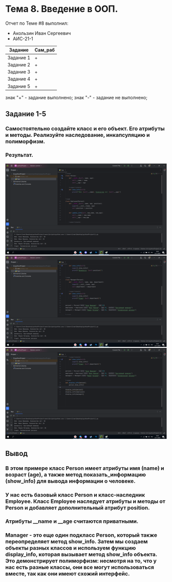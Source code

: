 # Тема 8. Введение в ООП.
Отчет по Теме #8 выполнил:
- Акользин Иван Сергеевич
- АИС-21-1

| Задание | Сам_раб | 
| ------ | ------ | 
| Задание 1 | + |
| Задание 2 | + |
| Задание 3 | + |
| Задание 4 | + |
| Задание 5 | + |

знак "+" - задание выполнено; знак "-" - задание не выполнено;

## Задание 1-5
### Самостоятельно создайте класс и его объект. Его атрибуты и методы. Реализуйте наследование, инкапсуляцию и полиморфизм.

### Результат.
![Меню](https://github.com/t1rs/bababoi/blob/Тема_8/pic/1.png)
![Меню](https://github.com/t1rs/bababoi/blob/Тема_8/pic/2.png)
![Меню](https://github.com/t1rs/bababoi/blob/Тема_8/pic/3.png)

## Вывод
### В этом примере класс Person имеет атрибуты имя (name) и возраст (age), а также метод показать_информацию (show_info) для вывода информации о человеке. 
### У нас есть базовый класс Person и класс-наследник Employee. Класс Employee наследует атрибуты и методы от Person и добавляет дополнительный атрибут position.
### Атрибуты __name и __age считаются приватными. 
### Manager - это еще один подкласс Person, который также переопределяет метод show_info. Затем мы создаем объекты разных классов и используем функцию display_info, которая вызывает метод show_info объекта. Это демонстрирует полиморфизм: несмотря на то, что у нас есть разные классы, они все могут использоваться вместе, так как они имеют схожий интерфейс.






